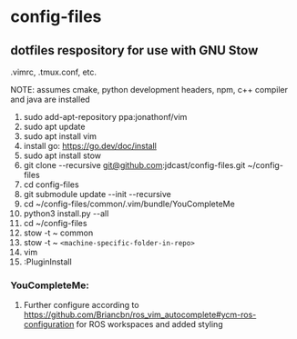 # config-files
## dotfiles respository for use with GNU Stow
.vimrc, .tmux.conf, etc.

NOTE: assumes cmake, python development headers, npm, c++ compiler and java are installed

1. sudo add-apt-repository ppa:jonathonf/vim
2. sudo apt update
3. sudo apt install vim 
4. install go: https://go.dev/doc/install
5. sudo apt install stow
6. git clone --recursive git@github.com:jdcast/config-files.git ~/config-files
7. cd config-files
8. git submodule update --init --recursive
9. cd ~/config-files/common/.vim/bundle/YouCompleteMe
10. python3 install.py --all 
11. cd ~/config-files  
12. stow -t ~ common
13. stow -t ~ `<machine-specific-folder-in-repo>`
14. vim
15. :PluginInstall 

### YouCompleteMe:
1. Further configure according to https://github.com/Briancbn/ros_vim_autocomplete#ycm-ros-configuration for ROS workspaces and added styling
